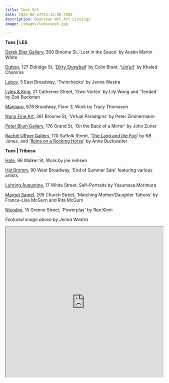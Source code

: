 ```yaml
---
title: Tues 9/5
date: 2023-08-23T23:15:08.798Z
description: Downtown NYC Art Listings
image: /images/lubovsep5.jpg

---
```

**T﻿ues | LES**

[Derek Eller Gallery](https://www.derekeller.com/), 300 Broome St, 'Lost in the Sauce' by Austin Martin White

[Dutton](https://soniadutton.com/), 127 Eldridge St, '[Dirty Snowball](https://soniadutton.com/exhibitions/11-colin-brant-dirty-snowball/)' by Colin Brant, '[Unfurl](https://soniadutton.com/exhibitions/12-khaled-chamma-unfurl/)' by Khaled Chamma

[Lubov](https://lubov.nyc/), 5 East Broadway, 'Twinchecks' by Jenna Westra

[Lyles & King](https://lylesandking.com/), 21 Catherine Street, 'Own Vortex' by Lily Wong and 'Tended' by Zoë Buckman

[Marinaro](https://www.marinaro.biz/), 678 Broadway, Floor 3, Work by Tracy Thomason

[Nunu Fine Art](https://www.nunufineart.com/virtual-paradigms), 381 Broome St, 'Virtual Paradigms' by Peter Zimmermann

[Peter Blum Gallery](https://www.peterblumgallery.com/exhibitions/john-zurier7), 176 Grand St, 'On the Back of a Mirror' by John Zurier

[Rachel Uffner Gallery](https://www.racheluffnergallery.com/exhibitions), 170 Suffolk Street, '[The Land and the Fog](https://www.racheluffnergallery.com/exhibitions/detail/upstairs-gallery-kb-jones/installation-stills)' by KB Jones, and '[Reins on a Rocking Horse](https://www.racheluffnergallery.com/exhibitions/detail/anne-buckwalterreins-on-a-rocking-horse/installation-stills)' by Anne Buckwalter

**T﻿ues | Tribeca**

[Hole](https://thehole.com/exhibitions/joe-reihsen), 86 Walker St, Work by joe reihsen

[Hal Bromm](https://www.halbromm.com/), 90 West Broadway, 'End of Summer Sale' featuring various artists

[Luhring Augustine](https://www.luhringaugustine.com/exhibitions/yasumasa-morimura9), 17 White Street, Self–Portraits by Yasumasa Morimura

[Margot Samel](https://www.margotsamel.com/exhibition/matching-mother-daughter-tattoos/), 295 Church Street, 'Matching Mother/Daughter Tattoos' by France-Lise McGurn and Rita McGurn

[Nicodim](https://www.nicodimgallery.com/), 15 Greene Street, 'Powerplay' by Rae Klein

*F﻿eatured image above by Jenna Westra*

<iframe src="https://www.google.com/maps/d/u/1/embed?mid=151HAAa4emiuUWLMSYnVy_3qmb7gr5Uc&ehbc=2E312F" width="100%" height="480"></iframe>